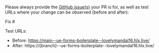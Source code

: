 Please always provide the [GitHub issue(s)](../issues) your PR is for, as well as test URLs where your change can be observed (before and after):

Fix #<gh-issue-id>

Test URLs:
- Before: https://main--ue-forms-boilerplate--lovelymandal16.hlx.live/
- After: https://{branch}--ue-forms-boilerplate--lovelymandal16.hlx.live/
